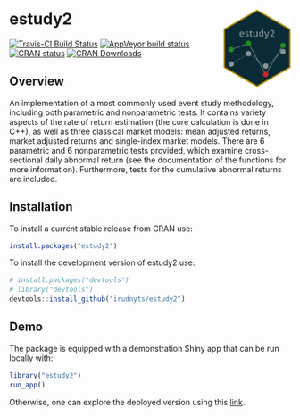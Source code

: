<!-- README.md is generated from README.Rmd. Please edit that file -->

# estudy2 <img src="man/figures/logo.png" align="right" width="120" />

[![Travis-CI Build
Status](https://api.travis-ci.org/irudnyts/estudy2.svg?branch=master)](https://api.travis-ci.org/irudnyts/estudy2.svg?branch=master)
[![AppVeyor build
status](https://ci.appveyor.com/api/projects/status/github/irudnyts/estudy2?branch=master&svg=true)](https://ci.appveyor.com/project/irudnyts/estudy2)
[![CRAN
status](https://www.r-pkg.org/badges/version/estudy2)](https://CRAN.R-project.org/package=estudy2)
[![CRAN
Downloads](https://cranlogs.r-pkg.org/badges/grand-total/estudy2?color=brightgreen)](https://cranlogs.r-pkg.org/badges/grand-total/estudy2?color=brightgreen)

## Overview

An implementation of a most commonly used event study methodology,
including both parametric and nonparametric tests. It contains variety
aspects of the rate of return estimation (the core calculation is done
in C++), as well as three classical market models: mean adjusted
returns, market adjusted returns and single-index market models. There
are 6 parametric and 6 nonparametric tests provided, which examine
cross-sectional daily abnormal return (see the documentation of the
functions for more information). Furthermore, tests for the cumulative
abnormal returns are included.

## Installation

To install a current stable release from CRAN use:

``` r
install.packages("estudy2")
```

To install the development version of estudy2 use:

``` r
# install.packages("devtools")
# library("devtools")
devtools::install_github("irudnyts/estudy2")
```

## Demo

The package is equipped with a demonstration Shiny app that can be run
locally with:

``` r
library("estudy2")
run_app()
```

Otherwise, one can explore the deployed version using this
[link](https://irudnyts.shinyapps.io/estudy2/).
